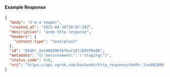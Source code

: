 <!-- Code generated for API Clients. DO NOT EDIT. -->
#### Example Response
```json
{
  "body": "I'm a teapot",
  "created_at": "2025-04-16T10:07:28Z",
  "description": "acme http response",
  "headers": {
    "content-type": "text/plain"
  },
  "id": "bkdhr_2vo4N209bfb7kuCiEtJD8tP0xDK",
  "metadata": "{\"environment\": \"staging\"}",
  "status_code": 418,
  "uri": "https://api.ngrok.com/backends/http_response/bkdhr_2vo4N209bfb7kuCiEtJD8tP0xDK"
}
